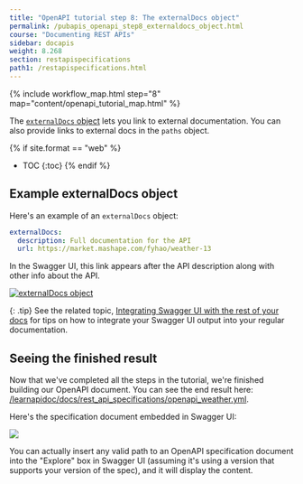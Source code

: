 ```yaml
---
title: "OpenAPI tutorial step 8: The externalDocs object"
permalink: /pubapis_openapi_step8_externaldocs_object.html
course: "Documenting REST APIs"
sidebar: docapis
weight: 8.268
section: restapispecifications
path1: /restapispecifications.html
---
```


{% include workflow_map.html step="8" map="content/openapi_tutorial_map.html"  %}

The [`externalDocs` object](https://github.com/OAI/OpenAPI-Specification/blob/master/versions/3.0.0.md#external-documentation-object) lets you link to external documentation. You can also provide links to external docs in the `paths` object.

{% if site.format == "web" %}
* TOC
{:toc}
{% endif %}

## Example externalDocs object

Here's an example of an `externalDocs` object:

```yaml
externalDocs:
  description: Full documentation for the API
  url: https://market.mashape.com/fyhao/weather-13
```

In the Swagger UI, this link appears after the API description along with other info about the API.

<a href="/learnapidoc/assets/files/swagger/"><img src="/learnapidoc/images/openapi_tutorial_externaldocs.png" alt="externalDocs object"/></a>

{: .tip}
See the related topic, [Integrating Swagger UI with the rest of your docs](/pubapis_combine_swagger_and_guide.html) for tips on how to integrate your Swagger UI output into your regular documentation.

## Seeing the finished result

Now that we've completed all the steps in the tutorial, we're finished building our OpenAPI document. You can see the end result here: <a href="/learnapidoc/docs/rest_api_specifications/openapi_weather.yml">/learnapidoc/docs/rest_api_specifications/openapi_weather.yml</a>.

Here's the specification document embedded in Swagger UI:

<a href="/learnapidoc/assets/files/swagger/"><img src="/learnapidoc/images/swagger_full_result.png" /></a>

You can actually insert any valid path to an OpenAPI specification document into the "Explore" box in Swagger UI (assuming it's using a version that supports your version of the spec), and it will display the content.
